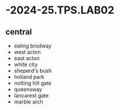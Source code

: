 # -2024-25.TPS.LAB02
## central
- ealing brodway
- west acton
- east acton
- white city
- sheperd's bush
- holland park
- notting hill gate
- queensway
- lancarest gate
- marble arch